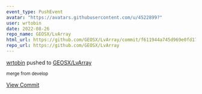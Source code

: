 ```yaml
---
event_type: PushEvent
avatar: "https://avatars.githubusercontent.com/u/4522899?"
user: wrtobin
date: 2022-08-26
repo_name: GEOSX/LvArray
html_url: https://github.com/GEOSX/LvArray/commit/f611944a745d969e0fd17b0e25425e26ca0e2204
repo_url: https://github.com/GEOSX/LvArray
---
```


<a href='https://github.com/wrtobin' target='_blank'>wrtobin</a> pushed to <a href='https://github.com/GEOSX/LvArray' target='_blank'>GEOSX/LvArray</a>

<small>merge from develop</small>

<a href='https://github.com/GEOSX/LvArray/commit/f611944a745d969e0fd17b0e25425e26ca0e2204' target='_blank'>View Commit</a>